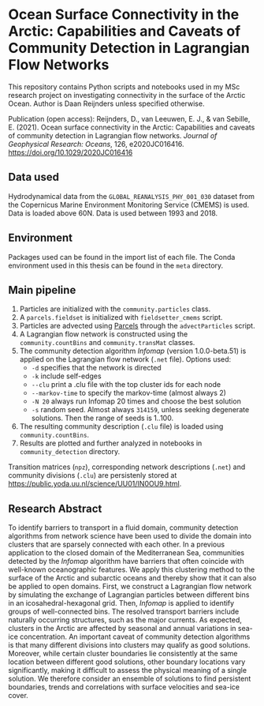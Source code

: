 # Ocean Surface Connectivity in the Arctic: Capabilities and Caveats of Community Detection in Lagrangian Flow Networks

This repository contains Python scripts and notebooks used in my MSc research project on investigating connectivity in the surface of the Arctic Ocean. Author is Daan Reijnders unless specified otherwise.

Publication (open access):
Reijnders, D., van Leeuwen, E. J., & van Sebille, E. (2021). Ocean surface connectivity in the Arctic: Capabilities and caveats of community detection in Lagrangian flow networks. *Journal of Geophysical Research: Oceans*, 126, e2020JC016416. https://doi.org/10.1029/2020JC016416

## Data used
Hydrodynamical data from the `GLOBAL_REANALYSIS_PHY_001_030` dataset from the Copernicus Marine Environment Monitoring Service (CMEMS) is used. Data is loaded above 60N. Data is used between 1993 and 2018.

## Environment
Packages used can be found in the import list of each file. The Conda environment used in this thesis can be found in the `meta` directory. 

## Main pipeline
1. Particles are initialized with the `community.particles` class.
2. A `parcels.fieldset` is initialized with `fieldsetter_cmems` script.
3. Particles are advected using [Parcels](https://github.com/OceanParcels/parcels) through the `advectParticles` script.
4. A Lagrangian flow network is constructed using the `community.countBins` and `community.transMat` classes.
5. The community detection algorithm *Infomap* (version 1.0.0-beta.51) is applied on the Lagrangian flow network (`.net` file). Options used:
    * `-d` specifies that the network is directed
    * `-k` include self-edges
    * `--clu` print a .clu file with the top cluster ids for each node
    * `--markov-time` to specify the markov-time (almost always 2)
    * `-N 20` always run Infomap 20 times and choose the best solution
    * `-s` random seed. Almost always `314159`, unless seeking degenerate solutions. Then the range of seeds is 1..100.
6. The resulting community description (`.clu` file) is loaded using `community.countBins`.
7. Results are plotted and further analyzed in notebooks in `community_detection` directory.

Transition matrices (`npz`), corresponding network descriptions (`.net`) and community divisions (`.clu`) are persistenly stored at https://public.yoda.uu.nl/science/UU01/IN0OU9.html.

## Research Abstract
To identify barriers to transport in a fluid domain, community detection algorithms from network science have been used to divide the domain into clusters that are sparsely connected with each other. In a previous application to the closed domain of the Mediterranean Sea, communities detected by the _Infomap_ algorithm have barriers that often coincide with well-known oceanographic features. We apply this clustering method to the surface of the Arctic and subarctic oceans and thereby show that it can also be applied to open domains. First, we construct a Lagrangian flow network by simulating the exchange of Lagrangian particles between different bins in an icosahedral-hexagonal grid. Then, _Infomap_ is applied to identify groups of well-connected bins. The resolved transport barriers include naturally occurring structures, such as the major currents. As expected, clusters in the Arctic are affected by seasonal and annual variations in sea-ice concentration. An important caveat of community detection algorithms is that many different divisions into clusters may qualify as good solutions. Moreover, while certain cluster boundaries lie consistently at the same location between different good solutions, other boundary locations vary significantly, making it difficult to assess the physical meaning of a single solution. We therefore consider an ensemble of solutions to find persistent boundaries, trends and correlations with surface velocities and sea-ice cover.
